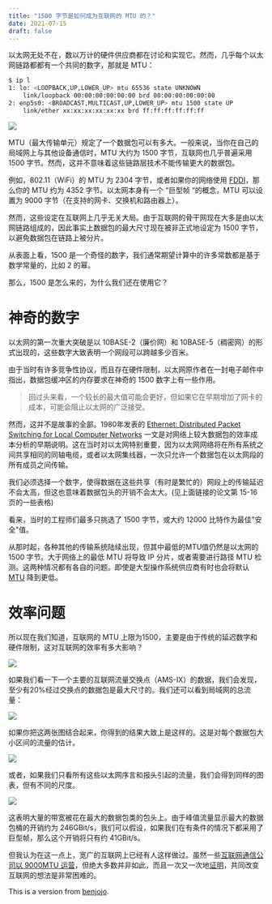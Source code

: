 ```yaml
---
title: "1500 字节是如何成为互联网的 MTU 的？"
date: 2021-07-15
draft: false
---
```


以太网无处不在，数以万计的硬件供应商都在讨论和实现它。然而，几乎每个以太网链路都都有一个共同的数字，那就是 MTU：

```bash
$ ip l
1: lo: <LOOPBACK,UP,LOWER_UP> mtu 65536 state UNKNOWN
    link/loopback 00:00:00:00:00:00 brd 00:00:00:00:00:00
2: enp5s0: <BROADCAST,MULTICAST,UP,LOWER_UP> mtu 1500 state UP 
    link/ether xx:xx:xx:xx:xx:xx brd ff:ff:ff:ff:ff:ff
```

![](https://sunbk201.oss-cn-beijing.aliyuncs.com/img/20210715135605.png)

MTU（最大传输单元）规定了一个数据包可以有多大。一般来说，当你在自己的局域网上与其他设备通信时，MTU 大约为 1500 字节，互联网也几乎普遍采用 1500 字节。然而，这并不意味着这些链路层技术不能传输更大的数据包。

例如，802.11（WiFi）的 MTU 为 2304 字节，或者如果你的网络使用 [FDDI](https://en.wikipedia.org/wiki/Fiber_Distributed_Data_Interface)，那么你的 MTU 约为 4352 字节。以太网本身有一个 “巨型帧 “的概念，MTU 可以设置为 9000 字节（在支持的网卡、交换机和路由器上）。

然而，这些设定在互联网上几乎无关大局。由于互联网的骨干网现在大多是由以太网链路组成的，因此事实上数据包的最大尺寸现在被非正式地设定为 1500 字节，以避免数据包在链路上被分片。

从表面上看，1500 是一个奇怪的数字，我们通常期望计算中的许多常数都是基于数学常量的，比如 2 的幂。

那么，1500 是怎么来的，为什么我们还在使用它？

# 神奇的数字
以太网的第一次重大突破是以 10BASE-2（廉价网）和 10BASE-5（稠密网）的形式出现的，这些数字大致表明一个网段可以跨越多少百米。

由于当时有许多竞争性协议，而且存在硬件限制，以太网原作者在一封电子邮件中指出，数据包缓冲区的内存要求在神奇的 1500 数字上有一些作用。

> 回过头来看，一个较长的最大值可能会更好，但如果它在早期增加了网卡的成本，可能会阻止以太网的广泛接受。

然而，这并不是故事的全部。1980年发表的 [Ethernet: Distributed Packet Switching for Local Computer Networks](https://blog.benjojo.co.uk/asset/4Up5QvCjAa) 一文是对网络上较大数据包的效率成本分析的早期说明。这在当时对以太网特别重要，因为以太网网络将在所有系统之间共享相同的同轴电缆，或者以太网集线器，一次只允许一个数据包在以太网段的所有成员之间传输。

我们必须选择一个数字，使得数据在这些共享（有时是繁忙的）网段上的传输延迟不会太高，但这也意味着数据包头的开销不会太大。(见上面链接的论文第 15-16 页的一些表格)

看来，当时的工程师们最多只挑选了 1500 字节，或大约 12000 比特作为最佳"安全"值。

从那时起，各种其他的传输系统陆续出现，但其中最低的MTU值仍然是以太网的 1500 字节。大于网络上的最低 MTU 将导致 IP 分片，或者需要进行路径 MTU 检测。这两种情况都有各自的问题。即使是大型操作系统供应商有时也会将默认 [MTU](https://archive.nanog.org/mailinglist/mailarchives/old_archive/1998-02/msg00064.html) 降到更低。

# 效率问题
所以现在我们知道，互联网的 MTU 上限为1500，主要是由于传统的延迟数字和硬件限制，这对互联网的效率有多大影响？

![](https://sunbk201.oss-cn-beijing.aliyuncs.com/img/20210715141919.png)

如果我们看一下一个主要的互联网流量交换点（AMS-IX）的数据，我们会发现，至少有20%经过交换点的数据包是最大尺寸的。我们还可以看到局域网的总流量：

![](https://sunbk201.oss-cn-beijing.aliyuncs.com/img/20210715142133.png)

如果你把这两张图结合起来，你得到的结果大致上是这样的。这是对每个数据包大小区间的流量的估计。

![](https://sunbk201.oss-cn-beijing.aliyuncs.com/img/20210715142242.png)

或者，如果我们只看所有这些以太网序言和报头引起的流量，我们会得到同样的图表，但有不同的尺度。

![](https://sunbk201.oss-cn-beijing.aliyuncs.com/img/20210715142400.png)

这表明大量的带宽被花在最大的数据包类的包头上。由于峰值流量显示最大的数据包桶的开销约为 246GBit/s，我们可以假设，如果我们在有条件的情况下都采用了巨型帧，那么这个开销将只有约 41GBit/s。

但我认为在这一点上，宽广的互联网上已经有人这样做过。虽然一些[互联网通信公司以 9000MTU 运营](https://web.archive.org/web/20200108213905/https://he.net/ip_transit.html)，但绝大多数并非如此，而且一次又一次地[证明](https://en.wikipedia.org/wiki/IPv6_deployment)，共同改变互联网的想法是非常困难的。

This is a version from [benjojo](https://blog.benjojo.co.uk/).